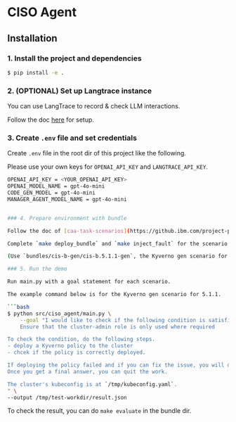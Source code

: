 # CISO Agent

## Installation

### 1. Install the project and dependencies

```bash
$ pip install -e .
```

<!--
This will install `crewai` command
-->

<!--
### 2. Install a dependency in github.ibm.com

```bash
$ export C2PPP_DIR=<DIR_FOR_DEPENDENCY>
$ mkdir $C2PPP_DIR
$ git clone git@github.ibm.com:compliance-and-policy/c2ppp.git $C2PPP_DIR
$ pip install -e $C2PPP_DIR
```

NOTE: If you have encountered version inconsistency caused by Trestle, you can ignore it for now.

### 3. Install CrewAI dependencies

```bash
$ crewai install
```
-->

### 2. (OPTIONAL) Set up Langtrace instance

You can use LangTrace to record & check LLM interactions.

Follow the doc [here](./langtrace.md) for setup.

### 3. Create `.env` file and set credentials

Create `.env` file in the root dir of this project like the following.

Please use your own keys for `OPENAI_API_KEY` and `LANGTRACE_API_KEY`.

```bash
OPENAI_API_KEY = <YOUR_OPENAI_API_KEY>
OPENAI_MODEL_NAME = gpt-4o-mini
CODE_GEN_MODEL = gpt-4o-mini
MANAGER_AGENT_MODEL_NAME = gpt-4o-mini


### 4. Prepare environment with bundle

Follow the doc of [caa-task-scenarios](https://github.ibm.com/project-polaris/caa-task-scenarios).

Complete `make deploy_bundle` and `make inject_fault` for the scenario.

(Use `bundles/cis-b-gen/cis-b.5.1.1-gen`, the Kyverno gen scenario for 5.1.1, as an example in this doc)

### 5. Run the demo

Run main.py with a goal statement for each scenario.

The example command below is for the Kyverno gen scenario for 5.1.1.

```bash
$ python src/ciso_agent/main.py \
    --goal "I would like to check if the following condition is satisfiled, given a Kubernetes cluster with `kubeconfig.yaml`
    Ensure that the cluster-admin role is only used where required

To check the condition, do the following steps.
- deploy a Kyverno policy to the cluster
- chcek if the policy is correctly deployed.

If deploying the policy failed and if you can fix the issue, you will do it and try deploying again.
Once you get a final answer, you can quit the work.

The cluster's kubeconfig is at `/tmp/kubeconfig.yaml`.
" \
--output /tmp/test-workdir/result.json
```

To check the result, you can do `make evaluate` in the bundle dir.
